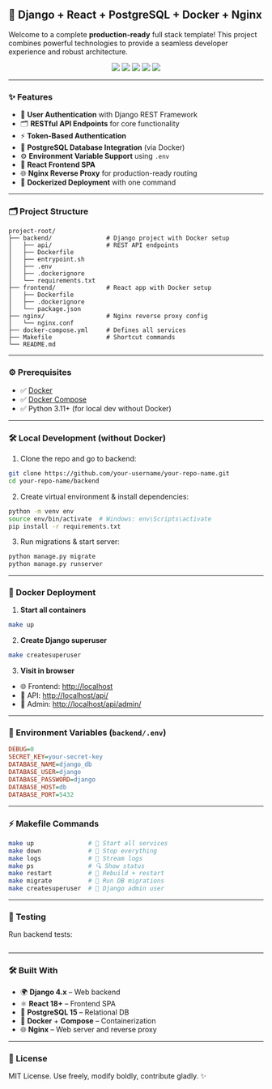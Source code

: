 
## 🚀 Django + React + PostgreSQL + Docker + Nginx

Welcome to a complete **production-ready** full stack template! This project combines powerful technologies to provide a seamless developer experience and robust architecture.

<div align="center">
  <img src="https://img.shields.io/badge/Django-4.x-green?style=for-the-badge&logo=django"/>
  <img src="https://img.shields.io/badge/React-18+-61DAFB?style=for-the-badge&logo=react"/>
  <img src="https://img.shields.io/badge/PostgreSQL-15-blue?style=for-the-badge&logo=postgresql"/>
  <img src="https://img.shields.io/badge/Docker-%230db7ed.svg?style=for-the-badge&logo=docker"/>
  <img src="https://img.shields.io/badge/Nginx-%23009639.svg?style=for-the-badge&logo=nginx"/>
</div>

---

### ✨ Features
- 🔐 **User Authentication** with Django REST Framework
- 🗂️ **RESTful API Endpoints** for core functionality
- ⚡ **Token-Based Authentication**
- 🐘 **PostgreSQL Database Integration** (via Docker)
- ⚙️ **Environment Variable Support** using `.env`
- 🎨 **React Frontend SPA**
- 🌐 **Nginx Reverse Proxy** for production-ready routing
- 🐳 **Dockerized Deployment** with one command

---

### 🗂️ Project Structure
```
project-root/
├── backend/               # Django project with Docker setup
│   ├── api/               # REST API endpoints
│   ├── Dockerfile
│   ├── entrypoint.sh
│   ├── .env
│   ├── .dockerignore
│   └── requirements.txt
├── frontend/              # React app with Docker setup
│   ├── Dockerfile
│   ├── .dockerignore
│   └── package.json
├── nginx/                 # Nginx reverse proxy config
│   └── nginx.conf
├── docker-compose.yml     # Defines all services
├── Makefile               # Shortcut commands
└── README.md
```

---

### ⚙️ Prerequisites
- ✅ [Docker](https://www.docker.com/get-started)
- ✅ [Docker Compose](https://docs.docker.com/compose/)
- ✅ Python 3.11+ (for local dev without Docker)

---

### 🛠️ Local Development (without Docker)
1. Clone the repo and go to backend:
```bash
git clone https://github.com/your-username/your-repo-name.git
cd your-repo-name/backend
```
2. Create virtual environment & install dependencies:
```bash
python -m venv env
source env/bin/activate  # Windows: env\Scripts\activate
pip install -r requirements.txt
```
3. Run migrations & start server:
```bash
python manage.py migrate
python manage.py runserver
```

---

### 🚀 Docker Deployment

1. **Start all containers**
```bash
make up
```

2. **Create Django superuser**
```bash
make createsuperuser
```

3. **Visit in browser**
- 🌐 Frontend: [http://localhost](http://localhost)
- 🧩 API: [http://localhost/api/](http://localhost/api/)
- 🔐 Admin: [http://localhost/api/admin/](http://localhost/api/admin/)

---

### 🔐 Environment Variables (`backend/.env`)
```ini
DEBUG=0
SECRET_KEY=your-secret-key
DATABASE_NAME=django_db
DATABASE_USER=django
DATABASE_PASSWORD=django
DATABASE_HOST=db
DATABASE_PORT=5432
```

---

### ⚡ Makefile Commands
```bash
make up               # 🔼 Start all services
make down             # 🔽 Stop everything
make logs             # 📜 Stream logs
make ps               # 🔍 Show status
make restart          # 🔁 Rebuild + restart
make migrate          # 🧬 Run DB migrations
make createsuperuser  # 👤 Django admin user
```

---

### 🧪 Testing
Run backend tests:
```bash
```

---

### 🛠️ Built With
- 🌍 **Django 4.x** – Web backend
- ⚛️ **React 18+** – Frontend SPA
- 🐘 **PostgreSQL 15** – Relational DB
- 🐳 **Docker** + **Compose** – Containerization
- 🌐 **Nginx** – Web server and reverse proxy

---

### 📄 License
MIT License. Use freely, modify boldly, contribute gladly. ✨
